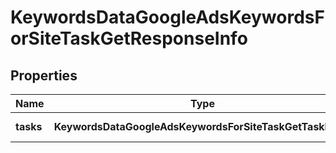 # KeywordsDataGoogleAdsKeywordsForSiteTaskGetResponseInfo

## Properties

| Name | Type | Description | Notes |
|------------ | ------------- | ------------- | -------------|
**tasks** | **KeywordsDataGoogleAdsKeywordsForSiteTaskGetTaskInfo[]** | array of tasks |[optional]|